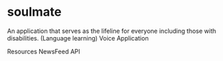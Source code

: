 # soulmate

An application that serves as the lifeline for everyone including those with disabilities.
(Language learning)
Voice Application

Resources
NewsFeed API
